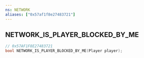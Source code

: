 ```yaml
---
ns: NETWORK
aliases: ["0x57af1f8e27483721"]
---
```

## NETWORK_IS_PLAYER_BLOCKED_BY_ME

```c
// 0x57AF1F8E27483721
bool NETWORK_IS_PLAYER_BLOCKED_BY_ME(Player player);
```
